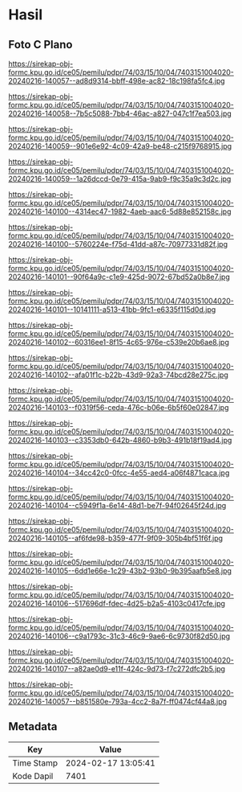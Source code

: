 # Hasil

## Foto C Plano

https://sirekap-obj-formc.kpu.go.id/ce05/pemilu/pdpr/74/03/15/10/04/7403151004020-20240216-140057--ad8d9314-bbff-498e-ac82-18c198fa5fc4.jpg

https://sirekap-obj-formc.kpu.go.id/ce05/pemilu/pdpr/74/03/15/10/04/7403151004020-20240216-140058--7b5c5088-7bb4-46ac-a827-047c1f7ea503.jpg

https://sirekap-obj-formc.kpu.go.id/ce05/pemilu/pdpr/74/03/15/10/04/7403151004020-20240216-140059--901e6e92-4c09-42a9-be48-c215f9768915.jpg

https://sirekap-obj-formc.kpu.go.id/ce05/pemilu/pdpr/74/03/15/10/04/7403151004020-20240216-140059--1a26dccd-0e79-415a-9ab9-f9c35a9c3d2c.jpg

https://sirekap-obj-formc.kpu.go.id/ce05/pemilu/pdpr/74/03/15/10/04/7403151004020-20240216-140100--4314ec47-1982-4aeb-aac6-5d88e852158c.jpg

https://sirekap-obj-formc.kpu.go.id/ce05/pemilu/pdpr/74/03/15/10/04/7403151004020-20240216-140100--5760224e-f75d-41dd-a87c-70977331d82f.jpg

https://sirekap-obj-formc.kpu.go.id/ce05/pemilu/pdpr/74/03/15/10/04/7403151004020-20240216-140101--90f64a9c-c1e9-425d-9072-67bd52a0b8e7.jpg

https://sirekap-obj-formc.kpu.go.id/ce05/pemilu/pdpr/74/03/15/10/04/7403151004020-20240216-140101--10141111-a513-41bb-9fc1-e6335f115d0d.jpg

https://sirekap-obj-formc.kpu.go.id/ce05/pemilu/pdpr/74/03/15/10/04/7403151004020-20240216-140102--60316ee1-8f15-4c65-976e-c539e20b6ae8.jpg

https://sirekap-obj-formc.kpu.go.id/ce05/pemilu/pdpr/74/03/15/10/04/7403151004020-20240216-140102--afa01f1c-b22b-43d9-92a3-74bcd28e275c.jpg

https://sirekap-obj-formc.kpu.go.id/ce05/pemilu/pdpr/74/03/15/10/04/7403151004020-20240216-140103--f0319f56-ceda-476c-b06e-6b5f60e02847.jpg

https://sirekap-obj-formc.kpu.go.id/ce05/pemilu/pdpr/74/03/15/10/04/7403151004020-20240216-140103--c3353db0-642b-4860-b9b3-491b18f19ad4.jpg

https://sirekap-obj-formc.kpu.go.id/ce05/pemilu/pdpr/74/03/15/10/04/7403151004020-20240216-140104--34cc42c0-0fcc-4e55-aed4-a06f4871caca.jpg

https://sirekap-obj-formc.kpu.go.id/ce05/pemilu/pdpr/74/03/15/10/04/7403151004020-20240216-140104--c5949f1a-6e14-48d1-be7f-94f02645f24d.jpg

https://sirekap-obj-formc.kpu.go.id/ce05/pemilu/pdpr/74/03/15/10/04/7403151004020-20240216-140105--af6fde98-b359-477f-9f09-305b4bf51f6f.jpg

https://sirekap-obj-formc.kpu.go.id/ce05/pemilu/pdpr/74/03/15/10/04/7403151004020-20240216-140105--6dd1e66e-1c29-43b2-93b0-9b395aafb5e8.jpg

https://sirekap-obj-formc.kpu.go.id/ce05/pemilu/pdpr/74/03/15/10/04/7403151004020-20240216-140106--517696df-fdec-4d25-b2a5-4103c0417cfe.jpg

https://sirekap-obj-formc.kpu.go.id/ce05/pemilu/pdpr/74/03/15/10/04/7403151004020-20240216-140106--c9a1793c-31c3-46c9-9ae6-6c9730f82d50.jpg

https://sirekap-obj-formc.kpu.go.id/ce05/pemilu/pdpr/74/03/15/10/04/7403151004020-20240216-140107--a82ae0d9-e11f-424c-9d73-f7c272dfc2b5.jpg

https://sirekap-obj-formc.kpu.go.id/ce05/pemilu/pdpr/74/03/15/10/04/7403151004020-20240216-140057--b851580e-793a-4cc2-8a7f-ff0474cf44a8.jpg


## Metadata

| Key        | Value               |
| ---------- | ------------------- |
| Time Stamp | 2024-02-17 13:05:41 |
| Kode Dapil | 7401                |



